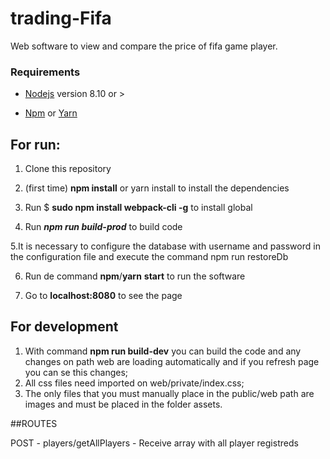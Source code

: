# trading-Fifa

Web software to view and compare the price of fifa game player.

  
  
  
  

### **Requirements**

-  [Nodejs](https://nodejs.org/  "Nodejs") version 8.10 or >

-  [Npm](https://www.npmjs.com/get-npm  "Npm") or [Yarn](https://yarnpkg.com  "Yarnn")

  

## For run:
 

1. Clone this repository

2. (first time) **npm install** or yarn install to install the dependencies

3. Run $ **sudo npm install webpack-cli -g** to install global

4. Run ***npm run build-prod*** to build code

5.It is necessary to configure the database with username and password in the configuration file and execute the command npm run restoreDb

6. Run de command **npm**/**yarn**  **start** to run the software

7. Go to **localhost:8080** to see the page

## For development

 1. With command **npm run build-dev** you can build the code and any changes on path web are loading automatically and if you refresh page you can se this changes;
 2. All css files need imported on web/private/index.css;
 3. The only files that you must manually place in the public/web path are images and must be placed in the folder assets.




##ROUTES

POST - players/getAllPlayers - Receive array with all player registreds